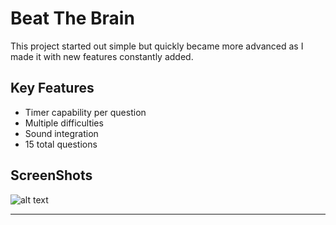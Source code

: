 # Beat The Brain

This project started out simple but quickly became more advanced as I made it with new features constantly added.

## Key Features
- Timer capability per question
- Multiple difficulties
- Sound integration
- 15 total questions

## ScreenShots

![alt text](https://i.imgur.com/X1dHhXo.png)
***